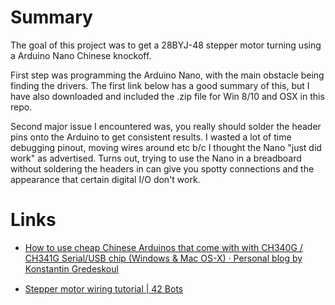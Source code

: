 # Summary

The goal of this project was to get a 28BYJ-48 stepper motor turning using a Arduino Nano Chinese knockoff.

First step was programming the Arduino Nano, with the main obstacle being finding the drivers.  The first link below has a good summary of this, but I have also downloaded and included the .zip file for Win 8/10 and OSX in this repo.

Second major issue I encountered was, you really should solder the header pins onto the Arduino to get consistent results.  I wasted a lot of time debugging pinout, moving wires around etc b/c I thought the Nano "just did work" as advertised.  Turns out, trying to use the Nano in a breadboard without soldering the headers in can give you spotty connections and the appearance that certain digital I/O don't work.


# Links

* [How to use cheap Chinese Arduinos that come with with CH340G / CH341G Serial/USB chip (Windows & Mac OS-X) · Personal blog by Konstantin Gredeskoul](http://kiguino.moos.io/2014/12/31/how-to-use-arduino-nano-mini-pro-with-CH340G-on-mac-osx-yosemite.html)

* [Stepper motor wiring tutorial | 42 Bots](http://42bots.com/tutorials/stepper-motor-wiring-how-to/)
